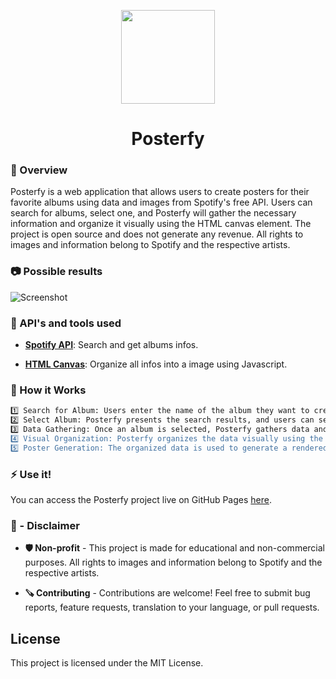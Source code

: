 <p align="center">
  <img width="150" height="150" src="https://avictormorais.github.io/posterfy/styles/logo.png">
</p>

<h1 align="center">Posterfy</h1>

<h3 align="left">🔭 Overview</h3>

Posterfy is a web application that allows users to create posters for their favorite albums using data and images from Spotify's free API. Users can search for albums, select one, and Posterfy will gather the necessary information and organize it visually using the HTML canvas element. The project is open source and does not generate any revenue. All rights to images and information belong to Spotify and the respective artists.

<h3 align="left">📷 Possible results</h3>

![Screenshot](https://avictormorais.github.io/posterfy/styles/albuns.png)

<h3 align="left">👾 API's and tools used</h3>

- **[Spotify API](https://developer.spotify.com/)**: Search and get albums infos.

- **[HTML Canvas](https://developer.mozilla.org/docs/Web/API/Canvas_API/Tutorial)**: Organize all infos into a image using Javascript.

<h3 align="left">🔧 How it Works</h3>

```bash
1️⃣ Search for Album: Users enter the name of the album they want to create a poster for.
2️⃣ Select Album: Posterfy presents the search results, and users can select the desired album.
3️⃣ Data Gathering: Once an album is selected, Posterfy gathers data and images from Spotify's API.
4️⃣ Visual Organization: Posterfy organizes the data visually using the HTML canvas element.
5️⃣ Poster Generation: The organized data is used to generate a rendered image of the canvas.
```
<h3 align="left">⚡ Use it!</h3>

You can access the Posterfy project live on GitHub Pages [here](https://hallofmusic.github.io/postersong/).

<h3 align="left">📕 - Disclaimer</h3>

- **🛡️ Non-profit** - This project is made for educational and non-commercial purposes. All rights to images and information belong to Spotify and the respective artists.

- **🪚 Contributing** - Contributions are welcome! Feel free to submit bug reports, feature requests, translation to your language, or pull requests.


## License
This project is licensed under the MIT License.
